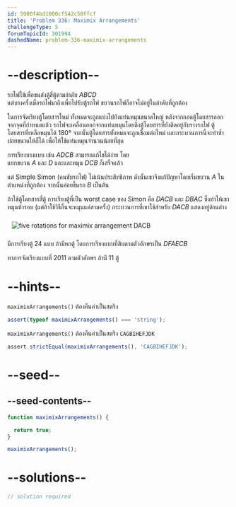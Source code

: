 ```yaml
---
id: 5900f4bd1000cf542c50ffcf
title: 'Problem 336: Maximix Arrangements'
challengeType: 5
forumTopicId: 301994
dashedName: problem-336-maximix-arrangements
---
```


# --description--

รถไฟใช้เพื่อขนส่งตู้สี่ตู้ตามลำดับ $ABCD$  
แต่บางครั้งเมื่อรถไฟมาถึงเพื่อไปรับตู้รถไฟ ขบวนรถไฟก็อาจไม่อยู่ในลำดับที่ถูกต้อง

ในการจัดเรียงตู้โดยสารใหม่ ทั้งหมดจะถูกแบ่งไปยังแท่นหมุนขนาดใหญ่ หลังจากถอดตู้โดยสารออกจากจุดที่กำหนดแล้ว รถไฟจะเคลื่อนออกจากแท่นหมุนโดยดึงตู้โดยสารที่ยังติดอยู่กับรางรถไฟ ตู้โดยสารที่เหลือหมุนได้ 180° จากนั้นตู้โดยสารทั้งหมดจะถูกเชื่อมต่อใหม่ และกระบวนการนี้จะทำซ้ำบ่อยขนาดให้ก็ได้ เพื่อให้ใช้แท่นหมุนจำนวนน้อยที่สุด

การเรียงบางแบบ เช่น $ADCB$ สามารถแก้ไขได้ง่าย โดย  
แยกขบวน $A$ และ $D$ และและหมุน $DCB$ ก็เสร็จแล้ว

แต่ Simple Simon (คนขับรถไฟ) ไม่เน้นประสิทธิภาพ ดังนั้นเขาจึงแก้ปัญหาโดยเริ่มขบวน $A$ ในตำแหน่งที่ถูกต้อง จากนั้นค่อยขึ้นรถ $B$ เป็นต้น

ถ้าใช้ตู้โดยสารสี่ตู้ การเรียงตู้ที่เป็น worst case ของ Simon คือ $DACB$ และ $DBAC$ ซึ่งทำให้เขาหมุนห้ารอบ (แต่ถ้าใช้วิธีอื่นจะหมุนแค่สามครั้ง) กระบวนการที่เขาใช้สำหรับ $DACB$ แสดงอยู่ด้านล่าง

<img class="img-responsive center-block" alt="five rotations for maximix arrangement DACB" src="https://cdn.freecodecamp.org/curriculum/project-euler/maximix-arrangements.gif" style="background-color: white; padding: 10px;">

มีการเรียงตู้ 24 แบบ ถ้ามีหกตู้ โดยการเรียงแบบที่สิบตามตัวอักษรเป็น $DFAECB$

หาการจัดเรียงแบบที่ ${2011}$ ตามตัวอักษร ถ้ามี 11 ตู้

# --hints--

`maximixArrangements()` ต้องคืนค่าเป็นสตริง

```js
assert(typeof maximixArrangements() === 'string');
```

`maximixArrangements()` ต้องคืนค่าเป็นสตริง `CAGBIHEFJDK`

```js
assert.strictEqual(maximixArrangements(), 'CAGBIHEFJDK');
```

# --seed--

## --seed-contents--

```js
function maximixArrangements() {

  return true;
}

maximixArrangements();
```

# --solutions--

```js
// solution required
```
